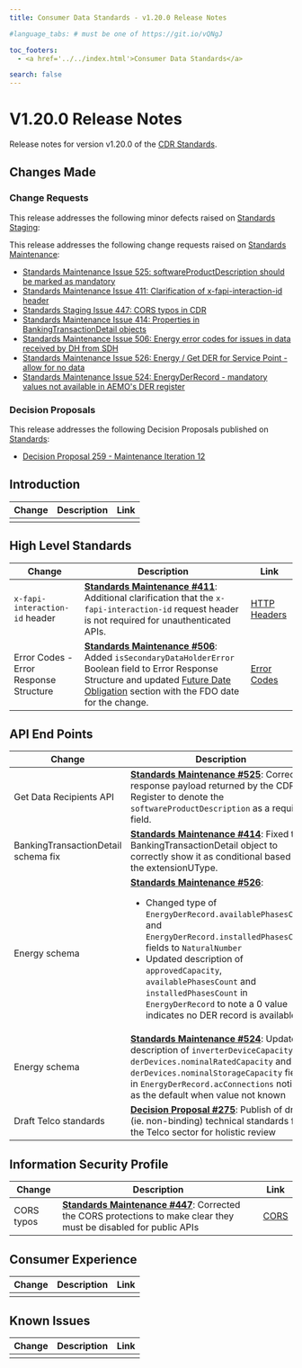 ```yaml
---
title: Consumer Data Standards - v1.20.0 Release Notes

#language_tabs: # must be one of https://git.io/vQNgJ

toc_footers:
  - <a href='../../index.html'>Consumer Data Standards</a>

search: false
---
```


# V1.20.0 Release Notes
Release notes for version v1.20.0 of the [CDR Standards](../../index.html).

## Changes Made
### Change Requests

This release addresses the following minor defects raised on [Standards Staging](https://github.com/ConsumerDataStandardsAustralia/standards-staging/issues):


This release addresses the following change requests raised on [Standards Maintenance](https://github.com/ConsumerDataStandardsAustralia/standards-maintenance/issues):

- [Standards Maintenance Issue 525: softwareProductDescription should be marked as mandatory](https://github.com/ConsumerDataStandardsAustralia/standards-maintenance/issues/525)
- [Standards Maintenance Issue 411: Clarification of x-fapi-interaction-id header](https://github.com/ConsumerDataStandardsAustralia/standards-maintenance/issues/411)
- [Standards Staging Issue 447: CORS typos in CDR](https://github.com/ConsumerDataStandardsAustralia/standards-maintenance/issues/447)
- [Standards Maintenance Issue 414: Properties in BankingTransactionDetail objects](https://github.com/ConsumerDataStandardsAustralia/standards-maintenance/issues/414)
- [Standards Maintenance Issue 506: Energy error codes for issues in data received by DH from SDH](https://github.com/ConsumerDataStandardsAustralia/standards-maintenance/issues/506)
- [Standards Maintenance Issue 526: Energy / Get DER for Service Point - allow for no data](https://github.com/ConsumerDataStandardsAustralia/standards-maintenance/issues/526)
- [Standards Maintenance Issue 524: EnergyDerRecord - mandatory values not available in AEMO's DER register](https://github.com/ConsumerDataStandardsAustralia/standards-maintenance/issues/524)

### Decision Proposals

This release addresses the following Decision Proposals published on [Standards](https://github.com/ConsumerDataStandardsAustralia/standards/issues):

* [Decision Proposal 259 - Maintenance Iteration 12](https://github.com/ConsumerDataStandardsAustralia/standards/issues/259)


## Introduction

|Change|Description|Link|
|------|-----------|----|
| | | |

## High Level Standards

|Change|Description|Link|
|------|-----------|----|
| `x-fapi-interaction-id` header | [**Standards Maintenance #411**](https://github.com/ConsumerDataStandardsAustralia/standards-maintenance/issues/411): Additional clarification that the `x-fapi-interaction-id` request header is not required for unauthenticated APIs. | [HTTP Headers](../../#http-headers) |
| Error Codes - Error Response Structure|[**Standards Maintenance #506**](https://github.com/ConsumerDataStandardsAustralia/standards-maintenance/issues/506): Added `isSecondaryDataHolderError` Boolean field to Error Response Structure and updated [Future Date Obligation](../../#future-dated-obligations) section with the FDO date for the change. | [Error Codes](../../#error-codes) |


## API End Points

|Change|Description|Link|
|------|-----------|----|
| Get Data Recipients API | [**Standards Maintenance #525**](https://github.com/ConsumerDataStandardsAustralia/standards-maintenance/issues/525): Corrected response payload returned by the CDR Register to denote the `softwareProductDescription` as a required field. | [Get Data Recipients](../../#get-data-recipients) |
| BankingTransactionDetail schema fix | [**Standards Maintenance #414**](https://github.com/ConsumerDataStandardsAustralia/standards-maintenance/issues/414): Fixed the BankingTransactionDetail object to correctly show it as conditional based on the extensionUType. | [BankingTransactionDetail](../../#tocSbankingtransactiondetail) |
| Energy schema | [**Standards Maintenance #526**](https://github.com/ConsumerDataStandardsAustralia/standards-maintenance/issues/526): <ul><li>Changed type of `EnergyDerRecord.availablePhasesCount` and `EnergyDerRecord.installedPhasesCount` fields to `NaturalNumber`</li><li>Updated description of `approvedCapacity`, `availablePhasesCount` and `installedPhasesCount` in `EnergyDerRecord` to note a 0 value indicates no DER record is available</li></ul> | [Energy Schema](../../#energy-apis) |
| Energy schema | [**Standards Maintenance #524**](https://github.com/ConsumerDataStandardsAustralia/standards-maintenance/issues/524): Updated description of `inverterDeviceCapacity`, `derDevices.nominalRatedCapacity` and `derDevices.nominalStorageCapacity` fields in `EnergyDerRecord.acConnections` noting 0 as the default when value not known | [Energy Schema](../../#energy-apis) |
| Draft Telco standards | [**Decision Proposal #275**](https://github.com/ConsumerDataStandardsAustralia/standards/issues/275): Publish of draft (ie. non-binding) technical standards for the Telco sector for holistic review | [Telco Schema](../../#telco-apis) |


## Information Security Profile

|Change|Description|Link|
|------|-----------|----|
| CORS typos | [**Standards Maintenance #447**](https://github.com/ConsumerDataStandardsAustralia/standards-maintenance/issues/447): Corrected the CORS protections to make clear they must be disabled for public APIs | [CORS](../../#cors) |


## Consumer Experience

|Change|Description|Link|
|------|-----------|----|
| | | |


## Known Issues

|Change|Description|Link|
|------|-----------|----|
| | | |
